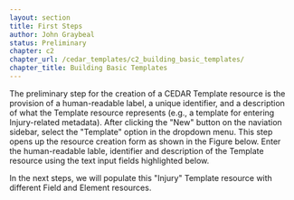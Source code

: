 ```yaml
---
layout: section
title: First Steps
author: John Graybeal
status: Preliminary
chapter: c2
chapter_url: /cedar_templates/c2_building_basic_templates/
chapter_title: Building Basic Templates
---
```


The preliminary step for the creation of a CEDAR Template resource is the provision of a human-readable label, a unique identifier, and a description of what the Template resource represents (e.g., a template for entering Injury-related metadata). After clicking the "New" button on the naviation sidebar, select the "Template" option in the dropdown menu. This step opens up the resource creation form as shown in the Figure below. Enter the human-readable lable, identifier and description of the Template resource using the text input fields highlighted below. 

In the next steps, we will populate this "Injury" Template resource with different Field and Element resources. 
